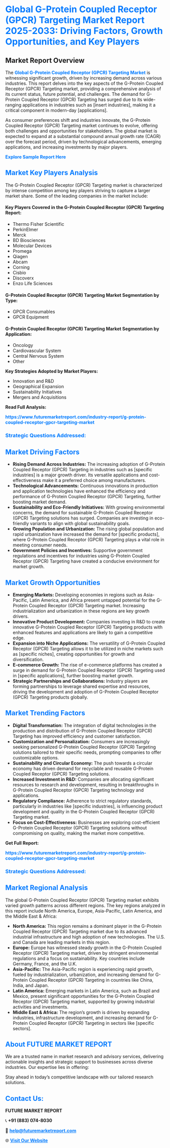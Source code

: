<h1 style="color: #007BFF;">Global G-Protein Coupled Receptor (GPCR) Targeting Market Report 2025-2033: Driving Factors, Growth Opportunities, and Key Players</h1>

<section id="overview">
<h2>Market Report Overview</h2>
<p>The <a href="https://www.futuremarketreport.com/industry-report/g-protein-coupled-receptor-gpcr-targeting-market" style="color: #007BFF; text-decoration: none;"><strong>Global G-Protein Coupled Receptor (GPCR) Targeting Market</strong></a> is witnessing significant growth, driven by increasing demand across various industries. This report delves into the key aspects of the G-Protein Coupled Receptor (GPCR) Targeting market, providing a comprehensive analysis of its current status, future potential, and challenges. The demand for G-Protein Coupled Receptor (GPCR) Targeting has surged due to its wide-ranging applications in industries such as [insert industries], making it a critical component in modern-day [applications].</p>
<p>As consumer preferences shift and industries innovate, the G-Protein Coupled Receptor (GPCR) Targeting market continues to evolve, offering both challenges and opportunities for stakeholders. The global market is expected to expand at a substantial compound annual growth rate (CAGR) over the forecast period, driven by technological advancements, emerging applications, and increasing investments by major players.</p>
</section>

<section id="overview">
<p><a href="https://www.futuremarketreport.com/request-sample/reportId=26177" style="color: #007BFF; text-decoration: none;"><strong>Explore Sample Report Here</strong></a></p>
</section>

<section id="key-players">
<h2 style="color: #007BFF;">Market Key Players Analysis</h2>
<p>The G-Protein Coupled Receptor (GPCR) Targeting market is characterized by intense competition among key players striving to capture a larger market share. Some of the leading companies in the market include:</p>
<h4>Key Players Covered in the G-Protein Coupled Receptor (GPCR) Targeting Report:</h4>
<ul><li>Thermo Fisher Scientific</li><li>PerkinElmer</li><li>Merck</li><li>BD Biosciences</li><li>Molecular Devices</li><li>Promega</li><li>Qiagen</li><li>Abcam</li><li>Corning</li><li>Cisbio</li><li>Discoverx</li><li>Enzo Life Sciences</li></ul>
<h4>G-Protein Coupled Receptor (GPCR) Targeting Market Segmentation by Type:</h4>
<ul><li>GPCR Consumables</li><li>GPCR Equipment</li></ul>

<h4>G-Protein Coupled Receptor (GPCR) Targeting Market Segmentation by Application:</h4>
<ul><li>Oncology</li><li>Cardiovascular System</li><li>Central Nervous System</li><li>Other</li></ul>
<p><strong>Key Strategies Adopted by Market Players:</strong></p>
<ul>
<li>Innovation and R&D</li>
<li>Geographical Expansion</li>
<li>Sustainability Initiatives</li>
<li>Mergers and Acquisitions</li>
</ul>
</section>

<section>
<p><strong>Read Full Analysis: </strong></p><a href="https://www.futuremarketreport.com/industry-report/g-protein-coupled-receptor-gpcr-targeting-market" style="color: #007BFF; text-decoration: none;"><strong>https://www.futuremarketreport.com/industry-report/g-protein-coupled-receptor-gpcr-targeting-market</strong></a>
<h3 style="color: #007BFF;">Strategic Questions Addressed:</h3>
</section>

<section id="driving-factors">
<h2 style="color: #007BFF;">Market Driving Factors</h2>
<ul>
<li><strong>Rising Demand Across Industries:</strong> The increasing adoption of G-Protein Coupled Receptor (GPCR) Targeting in industries such as [specific industries] is a major growth driver. Its versatile applications and cost-effectiveness make it a preferred choice among manufacturers.</li>
<li><strong>Technological Advancements:</strong> Continuous innovations in production and application technologies have enhanced the efficiency and performance of G-Protein Coupled Receptor (GPCR) Targeting, further boosting market demand.</li>
<li><strong>Sustainability and Eco-Friendly Initiatives:</strong> With growing environmental concerns, the demand for sustainable G-Protein Coupled Receptor (GPCR) Targeting solutions has surged. Companies are investing in eco-friendly variants to align with global sustainability goals.</li>
<li><strong>Growing Population and Urbanization:</strong> The rising global population and rapid urbanization have increased the demand for [specific products], where G-Protein Coupled Receptor (GPCR) Targeting plays a vital role in meeting consumer needs.</li>
<li><strong>Government Policies and Incentives:</strong> Supportive government regulations and incentives for industries using G-Protein Coupled Receptor (GPCR) Targeting have created a conducive environment for market growth.</li>
</ul>
</section>

<section id="growth-opportunities">
<h2 style="color: #007BFF;">Market Growth Opportunities</h2>
<ul>
<li><strong>Emerging Markets:</strong> Developing economies in regions such as Asia-Pacific, Latin America, and Africa present untapped potential for the G-Protein Coupled Receptor (GPCR) Targeting market. Increasing industrialization and urbanization in these regions are key growth drivers.</li>
<li><strong>Innovative Product Development:</strong> Companies investing in R&D to create innovative G-Protein Coupled Receptor (GPCR) Targeting products with enhanced features and applications are likely to gain a competitive edge.</li>
<li><strong>Expansion into Niche Applications:</strong> The versatility of G-Protein Coupled Receptor (GPCR) Targeting allows it to be utilized in niche markets such as [specific niches], creating opportunities for growth and diversification.</li>
<li><strong>E-commerce Growth:</strong> The rise of e-commerce platforms has created a surge in demand for G-Protein Coupled Receptor (GPCR) Targeting used in [specific applications], further boosting market growth.</li>
<li><strong>Strategic Partnerships and Collaborations:</strong> Industry players are forming partnerships to leverage shared expertise and resources, driving the development and adoption of G-Protein Coupled Receptor (GPCR) Targeting products globally.</li>
</ul>
</section>

<section id="trending-factors">
<h2 style="color: #007BFF;">Market Trending Factors</h2>
<ul>
<li><strong>Digital Transformation:</strong> The integration of digital technologies in the production and distribution of G-Protein Coupled Receptor (GPCR) Targeting has improved efficiency and customer satisfaction.</li>
<li><strong>Customization and Personalization:</strong> Consumers are increasingly seeking personalized G-Protein Coupled Receptor (GPCR) Targeting solutions tailored to their specific needs, prompting companies to offer customizable options.</li>
<li><strong>Sustainability and Circular Economy:</strong> The push towards a circular economy has driven demand for recyclable and reusable G-Protein Coupled Receptor (GPCR) Targeting solutions.</li>
<li><strong>Increased Investment in R&D:</strong> Companies are allocating significant resources to research and development, resulting in breakthroughs in G-Protein Coupled Receptor (GPCR) Targeting technology and applications.</li>
<li><strong>Regulatory Compliance:</strong> Adherence to strict regulatory standards, particularly in industries like [specific industries], is influencing product development and quality in the G-Protein Coupled Receptor (GPCR) Targeting market.</li>
<li><strong>Focus on Cost-Effectiveness:</strong> Businesses are exploring cost-efficient G-Protein Coupled Receptor (GPCR) Targeting solutions without compromising on quality, making the market more competitive.</li>
</ul>
</section>

<section>
<p><strong>Get Full Report: </strong></p><a href="https://www.futuremarketreport.com/industry-report/g-protein-coupled-receptor-gpcr-targeting-market" style="color: #007BFF; text-decoration: none;"><strong>https://www.futuremarketreport.com/industry-report/g-protein-coupled-receptor-gpcr-targeting-market</strong></a>
<h3 style="color: #007BFF;">Strategic Questions Addressed:</h3>
</section>


<section id="regional-analysis">
<h2 style="color: #007BFF;">Market Regional Analysis</h2>
<p>The global G-Protein Coupled Receptor (GPCR) Targeting market exhibits varied growth patterns across different regions. The key regions analyzed in this report include North America, Europe, Asia-Pacific, Latin America, and the Middle East & Africa:</p>
<ul>
<li><strong>North America:</strong> This region remains a dominant player in the G-Protein Coupled Receptor (GPCR) Targeting market due to its advanced industrial infrastructure and high adoption of new technologies. The U.S. and Canada are leading markets in this region.</li>
<li><strong>Europe:</strong> Europe has witnessed steady growth in the G-Protein Coupled Receptor (GPCR) Targeting market, driven by stringent environmental regulations and a focus on sustainability. Key countries include Germany, France, and the U.K.</li>
<li><strong>Asia-Pacific:</strong> The Asia-Pacific region is experiencing rapid growth, fueled by industrialization, urbanization, and increasing demand for G-Protein Coupled Receptor (GPCR) Targeting in countries like China, India, and Japan.</li>
<li><strong>Latin America:</strong> Emerging markets in Latin America, such as Brazil and Mexico, present significant opportunities for the G-Protein Coupled Receptor (GPCR) Targeting market, supported by growing industrial activities and investments.</li>
<li><strong>Middle East & Africa:</strong> The region’s growth is driven by expanding industries, infrastructure development, and increasing demand for G-Protein Coupled Receptor (GPCR) Targeting in sectors like [specific sectors].</li>
</ul>
</section>

<footer>
<h2 style="color: #007BFF;">About FUTURE MARKET REPORT</h2>
<p>We are a trusted name in market research and advisory services, delivering actionable insights and strategic support to businesses across diverse industries. Our expertise lies in offering:</p>

<p>Stay ahead in today’s competitive landscape with our tailored research solutions.</p>

<h2 style="color: #007BFF;">Contact Us:</h2>
<p><strong>FUTURE MARKET REPORT</strong></p>
<p>📞 <strong>+91 (883) 074-8030</strong></p>
<p>📧 <strong><a href="mailto:help@futuremarketreport.com" style="color: #007BFF;">help@futuremarketreport.com</a></strong></p>
<p>🌐 <strong><a href="https://www.futuremarketreport.com/" style="color: #007BFF;">Visit Our Website</a></strong></p>
</footer>